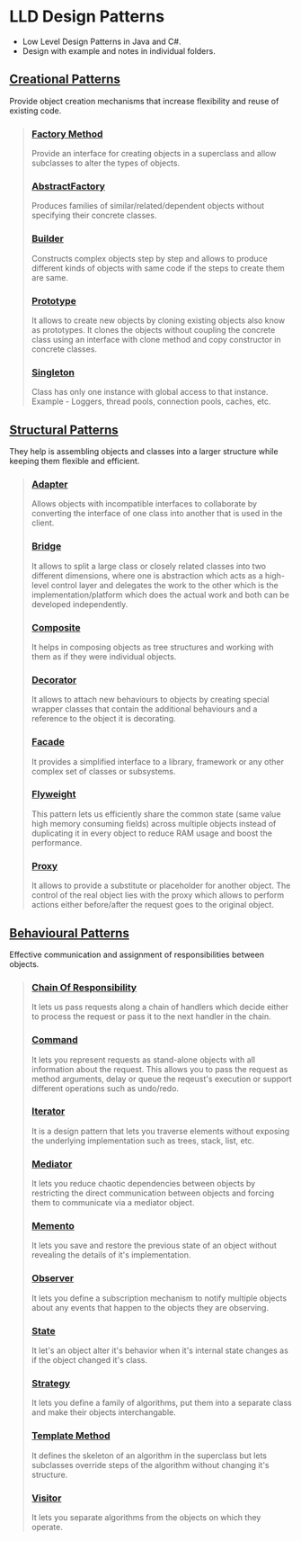 # LLD Design Patterns

- Low Level Design Patterns in Java and C#.
- Design with example and notes in individual folders.

## [Creational Patterns](CreationalPatterns)
 Provide object creation mechanisms that increase flexibility and reuse of existing code.
>### [Factory Method](CreationalPatterns/Factory%20Method)
>Provide an interface for creating objects in a superclass and allow subclasses to alter the types of objects.
>### [AbstractFactory](CreationalPatterns/AbstractFactory)
>Produces families of similar/related/dependent objects without specifying their concrete classes.
>### [Builder](/CreationalPatterns/Builder)
>Constructs complex objects step by step and allows to produce different kinds of objects with same code if the steps to create them are same.
>### [Prototype](/CreationalPatterns/Prototype)
>It allows to create new objects by cloning existing objects also know as prototypes.
>It clones the objects without coupling the concrete class using an interface with clone method and copy constructor in concrete classes.
>### [Singleton](/CreationalPatterns/Singleton)
>Class has only one instance with global access to that instance. Example - Loggers, thread pools, connection pools, caches, etc.

## [Structural Patterns](Structual-Patterns)
They help is assembling objects and classes into a larger structure while keeping them flexible and efficient.
>### [Adapter](/Structural-Patterns/Adapter)
>Allows objects with incompatible interfaces to collaborate by converting the interface of one class into another that is used in the client.
>### [Bridge](/Structural-Patterns/Bridge)
>It allows to split a large class or closely related classes into two different dimensions, where one is abstraction which acts as a high-level control layer and delegates the work to the other which is the implementation/platform which does the actual work and both can be developed independently.
>### [Composite](/Structural-Patterns/Composite)
>It helps in composing objects as tree structures and working with them as if they were individual objects.
>### [Decorator](/Structural-Patterns/Decorator)
>It allows to attach new behaviours to objects by creating special wrapper classes that contain the additional behaviours and a reference to the object it is decorating.
>### [Facade](/Structural-Patterns/Facade)
>It provides a simplified interface to a library, framework or any other complex set of classes or subsystems.
>### [Flyweight](/Structural-Patterns/Flyweight)
>This pattern lets us efficiently share the common state (same value high memory consuming fields) across multiple objects instead of duplicating it in every object to reduce RAM usage and boost the performance.
>### [Proxy](/Structural-Patterns/Proxy)
>It allows to provide a substitute or placeholder for another object. The control of the real object lies with the proxy which allows to perform actions either before/after the request goes to the original object.

## [Behavioural Patterns](Behavioural-Patterns)
Effective communication and assignment of responsibilities between objects.
>### [Chain Of Responsibility](/Behavioural-Patterns/ChainOfResponsibility)
>It lets us pass requests along a chain of handlers which decide either to process the request or pass it to the next handler in the chain.
>### [Command](/Behavioural-Patterns/Command)
>It lets you represent requests as stand-alone objects with all information about the request. This allows you to pass the request as method arguments, delay or queue the reqeust's execution or support different operations such as undo/redo.
>### [Iterator](/Behavioural-Patterns/Iterator)
>It is a design pattern that lets you traverse elements without exposing the underlying implementation such as trees, stack, list, etc.
>### [Mediator](/Behavioural-Patterns/Mediator)
>It lets you reduce chaotic dependencies between objects by restricting the direct communication between objects and forcing them to communicate via a mediator object.
>### [Memento](/Behavioural-Patterns/Memento)
>It lets you save and restore the previous state of an object without revealing the details of it's implementation.
>### [Observer](/Behavioural-Patterns/Observer)
>It lets you define a subscription mechanism to notify multiple objects about any events that happen to the objects they are observing.
>### [State](/Behavioural-Patterns/State)
>It let's an object alter it's behavior when it's internal state changes as if the object changed it's class.
>### [Strategy](/Behavioural-Patterns/Strategy)
>It lets you define a family of algorithms, put them into a separate class and make their objects interchangable.
>### [Template Method](/Behavioural-Patterns/TemplateMethod)
>It defines the skeleton of an algorithm in the superclass but lets subclasses override steps of the algorithm without changing it's structure.
>### [Visitor](/Behavioural-Patterns/Visitor)
>It lets you separate algorithms from the objects on which they operate.
